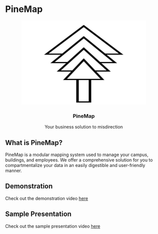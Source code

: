 # **PineMap**

<p align="center">
  <a href="https://github.com/ReeseHatfield/Make-IT-Wright-2025/">
    <img src="./logo.svg" alt="PineMap Logo" width="400" height="270">
  </a>
</p>

<h3 align="center"><strong>PineMap</strong></h3>

<p align="center">
  Your business solution to misdirection
  <br>
</p>

## What is PineMap?

PineMap is a modular mapping system used to manage your campus, buildings, and employees.
We offer a comprehensive solution for you to compartmentalize your data in an easily digestible and user-friendly manner.

## Demonstration

Check out the demonstration video [here](https://www.youtube.com/watch?v=iHJwXn6Rois)


## Sample Presentation

Check out the sample presentation video [here](https://www.youtube.com/watch?v=HOvpTAmF9HU)
